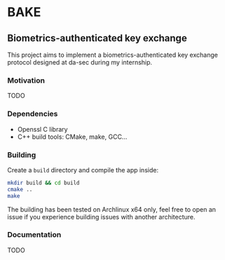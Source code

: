 # BAKE
## Biometrics-authenticated key exchange

This project aims to implement a biometrics-authenticated key exchange protocol designed at da-sec during my internship.

### Motivation

TODO

### Dependencies

- Openssl C library
- C++ build tools: CMake, make, GCC...

### Building

Create a `build` directory and compile the app inside:
```bash
mkdir build && cd build
cmake ..
make
```

The building has been tested on Archlinux x64 only, feel free to open an issue if you experience building issues with another architecture. 

### Documentation

TODO